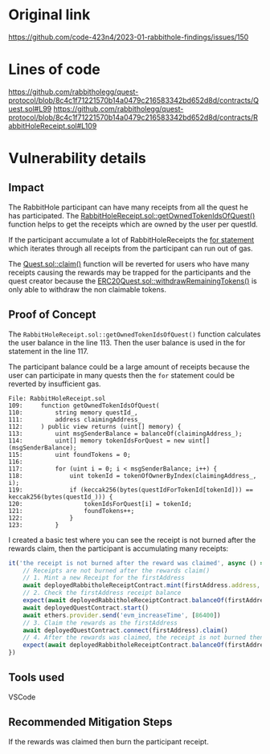 # Original link
https://github.com/code-423n4/2023-01-rabbithole-findings/issues/150
# Lines of code

https://github.com/rabbitholegg/quest-protocol/blob/8c4c1f71221570b14a0479c216583342bd652d8d/contracts/Quest.sol#L99
https://github.com/rabbitholegg/quest-protocol/blob/8c4c1f71221570b14a0479c216583342bd652d8d/contracts/RabbitHoleReceipt.sol#L109


# Vulnerability details

## Impact

The RabbitHole participant can have many receipts from all the quest he has participated. The [RabbitHoleReceipt.sol::getOwnedTokenIdsOfQuest()](https://github.com/rabbitholegg/quest-protocol/blob/8c4c1f71221570b14a0479c216583342bd652d8d/contracts/RabbitHoleReceipt.sol#L109) function helps to get the receipts which are owned by the user per questId.

If the participant accumulate a lot of RabbitHoleReceipts the [for statement](https://github.com/rabbitholegg/quest-protocol/blob/8c4c1f71221570b14a0479c216583342bd652d8d/contracts/RabbitHoleReceipt.sol#L117) which iterates through all receipts from the participant can run out of gas.

The [Quest.sol::claim()](https://github.com/rabbitholegg/quest-protocol/blob/8c4c1f71221570b14a0479c216583342bd652d8d/contracts/Quest.sol#L99) function will be reverted for users who have many receipts causing the rewards may be trapped for the participants and the quest creator because the [ERC20Quest.sol::withdrawRemainingTokens()](https://github.com/rabbitholegg/quest-protocol/blob/8c4c1f71221570b14a0479c216583342bd652d8d/contracts/Erc20Quest.sol#L81) is only able to withdraw the non claimable tokens.

## Proof of Concept

The ```RabbitHoleReceipt.sol::getOwnedTokenIdsOfQuest()``` function calculates the user balance in the line 113. Then the user balance is used in the for statement in the line 117.

The participant balance could be a large amount of receipts because the user can participate in many quests then the ```for``` statement could be reverted by insufficient gas.

```solidity
File: RabbitHoleReceipt.sol
109:     function getOwnedTokenIdsOfQuest(
110:         string memory questId_,
111:         address claimingAddress_
112:     ) public view returns (uint[] memory) {
113:         uint msgSenderBalance = balanceOf(claimingAddress_);
114:         uint[] memory tokenIdsForQuest = new uint[](msgSenderBalance);
115:         uint foundTokens = 0;
116: 
117:         for (uint i = 0; i < msgSenderBalance; i++) {
118:             uint tokenId = tokenOfOwnerByIndex(claimingAddress_, i);
119:             if (keccak256(bytes(questIdForTokenId[tokenId])) == keccak256(bytes(questId_))) {
120:                 tokenIdsForQuest[i] = tokenId;
121:                 foundTokens++;
122:             }
123:         }
```

I created a basic test where you can see the receipt is not burned after the rewards claim, then the participant is accumulating many receipts:

```javascript
it('the receipt is not burned after the reward was claimed', async () => {
    // Receipts are not burned after the rewards claim()
    // 1. Mint a new Receipt for the firstAddress
    await deployedRabbitholeReceiptContract.mint(firstAddress.address, questId)
    // 2. Check the firstAddress receipt balance
    expect(await deployedRabbitholeReceiptContract.balanceOf(firstAddress.address)).to.equal(1)
    await deployedQuestContract.start()
    await ethers.provider.send('evm_increaseTime', [86400])
    // 3. Claim the rewards as the firstAddress
    await deployedQuestContract.connect(firstAddress).claim()
    // 4. After the rewards was claimed, the receipt is not burned then the user is accumulating many receipts
    expect(await deployedRabbitholeReceiptContract.balanceOf(firstAddress.address)).to.equal(1)
})
```

## Tools used

VSCode

## Recommended Mitigation Steps

If the rewards was claimed then burn the participant receipt.